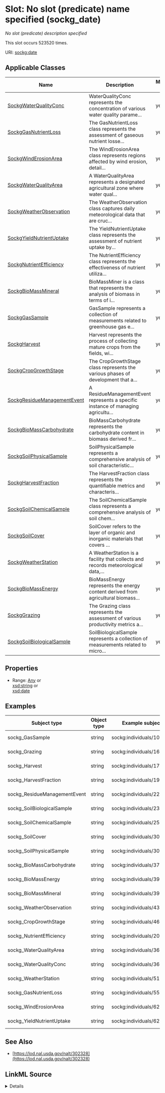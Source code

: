 

# Slot: No slot (predicate) name specified (sockg_date)


_No slot (predicate) description specified_






This slot occurs 523520 times.


URI: [sockg:date](https://idir.uta.edu/sockg-ontology/docs/date)



<!-- no inheritance hierarchy -->





## Applicable Classes

| Name | Description | Modifies Slot |
| --- | --- | --- |
| [SockgWaterQualityConc](../classes/SockgWaterQualityConc.md) | WaterQualityConc represents the concentration of various water quality parame... |  yes  |
| [SockgGasNutrientLoss](../classes/SockgGasNutrientLoss.md) | The GasNutrientLoss class represents the assessment of gaseous nutrient losse... |  yes  |
| [SockgWindErosionArea](../classes/SockgWindErosionArea.md) | The WindErosionArea class represents regions affected by wind erosion, detail... |  yes  |
| [SockgWaterQualityArea](../classes/SockgWaterQualityArea.md) | A WaterQualityArea represents a designated agricultural zone where water qual... |  yes  |
| [SockgWeatherObservation](../classes/SockgWeatherObservation.md) | The WeatherObservation class captures daily meteorological data that are cruc... |  yes  |
| [SockgYieldNutrientUptake](../classes/SockgYieldNutrientUptake.md) | The YieldNutrientUptake class represents the assessment of nutrient uptake by... |  yes  |
| [SockgNutrientEfficiency](../classes/SockgNutrientEfficiency.md) | The NutrientEfficiency class represents the effectiveness of nutrient utiliza... |  yes  |
| [SockgBioMassMineral](../classes/SockgBioMassMineral.md) | BioMassMiner is a class that represents the analysis of biomass in terms of i... |  yes  |
| [SockgGasSample](../classes/SockgGasSample.md) | GasSample represents a collection of measurements related to greenhouse gas e... |  yes  |
| [SockgHarvest](../classes/SockgHarvest.md) | Harvest represents the process of collecting mature crops from the fields, wi... |  yes  |
| [SockgCropGrowthStage](../classes/SockgCropGrowthStage.md) | The CropGrowthStage class represents the various phases of development that a... |  yes  |
| [SockgResidueManagementEvent](../classes/SockgResidueManagementEvent.md) | A ResidueManagementEvent represents a specific instance of managing agricultu... |  yes  |
| [SockgBioMassCarbohydrate](../classes/SockgBioMassCarbohydrate.md) | BioMassCarbohydrate represents the carbohydrate content in biomass derived fr... |  yes  |
| [SockgSoilPhysicalSample](../classes/SockgSoilPhysicalSample.md) | SoilPhysicalSample represents a comprehensive analysis of soil characteristic... |  yes  |
| [SockgHarvestFraction](../classes/SockgHarvestFraction.md) | The HarvestFraction class represents the quantifiable metrics and characteris... |  yes  |
| [SockgSoilChemicalSample](../classes/SockgSoilChemicalSample.md) | The SoilChemicalSample class represents a comprehensive analysis of soil chem... |  yes  |
| [SockgSoilCover](../classes/SockgSoilCover.md) | SoilCover refers to the layer of organic and inorganic materials that covers ... |  yes  |
| [SockgWeatherStation](../classes/SockgWeatherStation.md) | A WeatherStation is a facility that collects and records meteorological data,... |  yes  |
| [SockgBioMassEnergy](../classes/SockgBioMassEnergy.md) | BioMassEnergy represents the energy content derived from agricultural biomass... |  yes  |
| [SockgGrazing](../classes/SockgGrazing.md) | The Grazing class represents the assessment of various productivity metrics a... |  yes  |
| [SockgSoilBiologicalSample](../classes/SockgSoilBiologicalSample.md) | SoilBiologicalSample represents a collection of measurements related to micro... |  yes  |







## Properties

* Range: [Any](../classes/Any.md)&nbsp;or&nbsp;<br />[xsd:string](http://www.w3.org/2001/XMLSchema#string)&nbsp;or&nbsp;<br />[xsd:date](http://www.w3.org/2001/XMLSchema#date)






## Examples

| Subject type | Object type | Example subject | Example object | Occurrences |
| --- | --- | --- | --- | --- |
| sockg_GasSample | string | sockg:individuals/100000 | 2005-06-28 | 107354 |
| sockg_Grazing | string | sockg:individuals/163960 | 1997-07-10 | 6995 |
| sockg_Harvest | string | sockg:individuals/172906 | 2007-11-14 | 18304 |
| sockg_HarvestFraction | string | sockg:individuals/191262 | 2006-06-19 | 9470 |
| sockg_ResidueManagementEvent | string | sockg:individuals/227674 | 2011-10-05 | 3308 |
| sockg_SoilBiologicalSample | string | sockg:individuals/235229 | 1994-04-11 | 18222 |
| sockg_SoilChemicalSample | string | sockg:individuals/253451 | 2007-10-29 | 53833 |
| sockg_SoilCover | string | sockg:individuals/307284 | 2011-11-07 | 1034 |
| sockg_SoilPhysicalSample | string | sockg:individuals/308318 | 2010-10-27 | 28082 |
| sockg_BioMassCarbohydrate | string | sockg:individuals/37796 | 2009-10-01 | 1367 |
| sockg_BioMassEnergy | string | sockg:individuals/39163 | 2008-09-04 | 799 |
| sockg_BioMassMineral | string | sockg:individuals/39962 | 2018-10-04 | 6723 |
| sockg_WeatherObservation | string | sockg:individuals/439235 | 2015-10-25 | 147304 |
| sockg_CropGrowthStage | string | sockg:individuals/46937 | 2011-08-31 | 4896 |
| sockg_NutrientEfficiency | string | sockg:individuals/200732 | 2014-09-15 | 2791 |
| sockg_WaterQualityArea | string | sockg:individuals/364326 | 2011-04-12 | 667 |
| sockg_WaterQualityConc | string | sockg:individuals/364993 | 2003-05-13 | 1479 |
| sockg_WeatherStation | string | sockg:individuals/513777 | 2003-11-22 | 109700 |
| sockg_GasNutrientLoss | string | sockg:individuals/55858 | 2008-05-01 | 748 |
| sockg_WindErosionArea | string | sockg:individuals/624572 | 2001-03-15 | 15 |
| sockg_YieldNutrientUptake | string | sockg:individuals/624587 | 2014-11-01 | 429 |


## See Also

* [https://lod.nal.usda.gov/nalt/302328](https://lod.nal.usda.gov/nalt/302328)



## LinkML Source

<details>

```yaml
name: sockg_date
annotations:
  count:
    tag: count
    value: 523520
description: No slot (predicate) description specified
title: No slot (predicate) name specified
examples:
- object:
    example_object: '2005-06-28'
    example_object_type: string
    example_predicate: sockg:date
    example_subject: sockg:individuals/100000
    example_subject_type: sockg_GasSample
- object:
    example_object: '1997-07-10'
    example_object_type: string
    example_predicate: sockg:date
    example_subject: sockg:individuals/163960
    example_subject_type: sockg_Grazing
- object:
    example_object: '2007-11-14'
    example_object_type: string
    example_predicate: sockg:date
    example_subject: sockg:individuals/172906
    example_subject_type: sockg_Harvest
- object:
    example_object: '2006-06-19'
    example_object_type: string
    example_predicate: sockg:date
    example_subject: sockg:individuals/191262
    example_subject_type: sockg_HarvestFraction
- object:
    example_object: '2011-10-05'
    example_object_type: string
    example_predicate: sockg:date
    example_subject: sockg:individuals/227674
    example_subject_type: sockg_ResidueManagementEvent
- object:
    example_object: '1994-04-11'
    example_object_type: string
    example_predicate: sockg:date
    example_subject: sockg:individuals/235229
    example_subject_type: sockg_SoilBiologicalSample
- object:
    example_object: '2007-10-29'
    example_object_type: string
    example_predicate: sockg:date
    example_subject: sockg:individuals/253451
    example_subject_type: sockg_SoilChemicalSample
- object:
    example_object: '2011-11-07'
    example_object_type: string
    example_predicate: sockg:date
    example_subject: sockg:individuals/307284
    example_subject_type: sockg_SoilCover
- object:
    example_object: '2010-10-27'
    example_object_type: string
    example_predicate: sockg:date
    example_subject: sockg:individuals/308318
    example_subject_type: sockg_SoilPhysicalSample
- object:
    example_object: '2009-10-01'
    example_object_type: string
    example_predicate: sockg:date
    example_subject: sockg:individuals/37796
    example_subject_type: sockg_BioMassCarbohydrate
- object:
    example_object: '2008-09-04'
    example_object_type: string
    example_predicate: sockg:date
    example_subject: sockg:individuals/39163
    example_subject_type: sockg_BioMassEnergy
- object:
    example_object: '2018-10-04'
    example_object_type: string
    example_predicate: sockg:date
    example_subject: sockg:individuals/39962
    example_subject_type: sockg_BioMassMineral
- object:
    example_object: '2015-10-25'
    example_object_type: string
    example_predicate: sockg:date
    example_subject: sockg:individuals/439235
    example_subject_type: sockg_WeatherObservation
- object:
    example_object: '2011-08-31'
    example_object_type: string
    example_predicate: sockg:date
    example_subject: sockg:individuals/46937
    example_subject_type: sockg_CropGrowthStage
- object:
    example_object: '2014-09-15'
    example_object_type: string
    example_predicate: sockg:date
    example_subject: sockg:individuals/200732
    example_subject_type: sockg_NutrientEfficiency
- object:
    example_object: '2011-04-12'
    example_object_type: string
    example_predicate: sockg:date
    example_subject: sockg:individuals/364326
    example_subject_type: sockg_WaterQualityArea
- object:
    example_object: '2003-05-13'
    example_object_type: string
    example_predicate: sockg:date
    example_subject: sockg:individuals/364993
    example_subject_type: sockg_WaterQualityConc
- object:
    example_object: '2003-11-22'
    example_object_type: string
    example_predicate: sockg:date
    example_subject: sockg:individuals/513777
    example_subject_type: sockg_WeatherStation
- object:
    example_object: '2008-05-01'
    example_object_type: string
    example_predicate: sockg:date
    example_subject: sockg:individuals/55858
    example_subject_type: sockg_GasNutrientLoss
- object:
    example_object: '2001-03-15'
    example_object_type: string
    example_predicate: sockg:date
    example_subject: sockg:individuals/624572
    example_subject_type: sockg_WindErosionArea
- object:
    example_object: '2014-11-01'
    example_object_type: string
    example_predicate: sockg:date
    example_subject: sockg:individuals/624587
    example_subject_type: sockg_YieldNutrientUptake
from_schema: soc-kg
see_also:
- https://lod.nal.usda.gov/nalt/302328
rank: 1000
slot_uri: sockg:date
alias: sockg_date
domain_of:
- sockg_BioMassCarbohydrate
- sockg_BioMassEnergy
- sockg_BioMassMineral
- sockg_CropGrowthStage
- sockg_GasNutrientLoss
- sockg_GasSample
- sockg_Grazing
- sockg_Harvest
- sockg_HarvestFraction
- sockg_NutrientEfficiency
- sockg_ResidueManagementEvent
- sockg_SoilBiologicalSample
- sockg_SoilChemicalSample
- sockg_SoilCover
- sockg_SoilPhysicalSample
- sockg_WaterQualityArea
- sockg_WaterQualityConc
- sockg_WeatherObservation
- sockg_WeatherStation
- sockg_WindErosionArea
- sockg_YieldNutrientUptake
union_of:
- '{''domain'': ''sockg_NutrientEfficiency''}'
- '{''domain'': ''sockg_CropGrowthStage''}'
- '{''domain'': ''sockg_BioMassCarbohydrate''}'
- '{''domain'': ''sockg_Site''}'
- '{''domain'': ''sockg_ResidueManagementEvent''}'
- '{''domain'': ''sockg_GasSample''}'
- '{''domain'': ''sockg_PlantingEvent''}'
- '{''domain'': ''sockg_SoilCover''}'
- '{''domain'': ''sockg_WaterQualityConc''}'
- '{''domain'': ''sockg_WeatherObservation''}'
- '{''domain'': ''sockg_SoilChemicalSample''}'
- '{''domain'': ''sockg_WaterQualityArea''}'
- '{''domain'': ''sockg_WindErosionArea''}'
- '{''domain'': ''sockg_Publication''}'
- '{''domain'': ''sockg_GasNutrientLoss''}'
- '{''domain'': ''sockg_BioMassEnergy''}'
- '{''domain'': ''sockg_MiscellaneousMeasurement''}'
- '{''domain'': ''sockg_SoilPhysicalSample''}'
- '{''domain'': ''sockg_Grazing''}'
- '{''domain'': ''sockg_Harvest''}'
- '{''domain'': ''sockg_SoilBiologicalSample''}'
- '{''domain'': ''sockg_BioMassMineral''}'
- '{''domain'': ''sockg_YieldNutrientUptake''}'
- '{''domain'': ''sockg_Tillage''}'
range: Any
any_of:
- range: string
- range: date

```
</details>